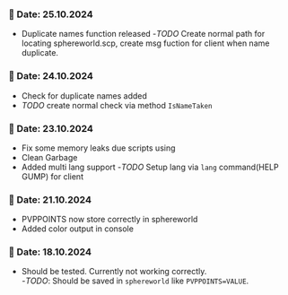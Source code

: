 ### 📅 Date: 25.10.2024
- Duplicate names function released 
-*TODO* Create normal path for locating sphereworld.scp, create msg fuction for client when name duplicate.
### 📅 Date: 24.10.2024
- Check for duplicate names added
- *TODO* create normal check via method `IsNameTaken`
### 📅 Date: 23.10.2024
- Fix some memory leaks due scripts using
- Clean Garbage
- Added multi lang support
-*TODO* Setup lang via `lang` command(HELP GUMP) for client
### 📅 Date: 21.10.2024
- PVPPOINTS now store correctly in sphereworld
- Added color output in console

### 📅 Date: 18.10.2024

- Should be tested. Currently not working correctly.  
-*TODO*: Should be saved in `sphereworld` like `PVPPOINTS=VALUE`.  